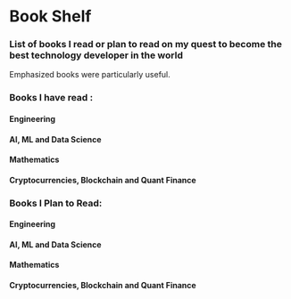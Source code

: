# Book Shelf
### List of books I read or plan to read on my quest to become the best technology developer in the world
Emphasized books were particularly useful.

### Books I have read :
#### Engineering

#### AI, ML and Data Science

#### Mathematics

#### Cryptocurrencies, Blockchain and Quant Finance

### Books I Plan to Read:

#### Engineering

#### AI, ML and Data Science

#### Mathematics

#### Cryptocurrencies, Blockchain and Quant Finance
